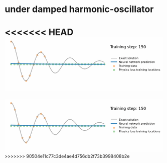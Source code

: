 # under damped harmonic-oscillator


<<<<<<< HEAD
<img src="/step 2.gif" width="850">
=======
<img src="step 2.gif" width="850">
>>>>>>> 90504e11c77c3de4ae4d756db2f73b3998408b2e
